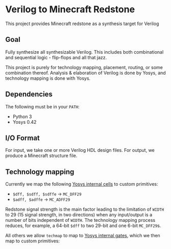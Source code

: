 # Verilog to Minecraft Redstone
This project provides Minecraft redstone as a synthesis target for Verilog

## Goal
Fully synthesize all synthesizable Verilog. This includes both combinational and sequential logic - flip-flops and all that jazz.

This project is purely for technology mapping, placement, routing, or some combination thereof. Analysis & elaboration of Verilog is done by Yosys, and technology mapping is done with Yosys.

## Dependencies
The following must be in your `PATH`:
* Python 3
* Yosys 0.42

## I/O Format
For input, we take one or more Verilog HDL design files. For output, we produce a Minecraft structure file.

## Technology mapping
Currently we map the following [Yosys internal cells](https://yosyshq.readthedocs.io/projects/yosys/en/latest/yosys_internals/formats/cell_library.html#rtl-cells) to custom primitives:
* `$dff, $sdff, $sdffe` → `MC_DFF29`
* `$adff, $adffe` → `MC_ADFF29`

Redstone signal strength is the main factor leading to the limitation of `WIDTH` to 29 (15 signal strength, in two directions) when any input/output is a number of bits independent of `WIDTH`. The technology mapping process reduces, for example, a 64-bit `$dff` to two 29-bit and one 6-bit `MC_DFF29`s.

All others we allow `techmap` to map to [Yosys internal gates](https://yosyshq.readthedocs.io/projects/yosys/en/latest/yosys_internals/formats/cell_library.html#gates), which we then map to custom primitives:
